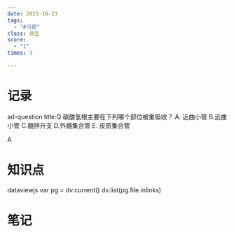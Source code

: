 ```yaml
---
date: 2023-10-23
tags:
  - "#习题"
class: 病生
score:
  - "1"
times: 3

---
```



记录
==
ad-question
title:Q
碳酸氢根主要在下列哪个部位被重吸收？
A. 近曲小管 B.远曲小管 C.髓拌升支
D.外髓集合管 E. 皮质集合管



A


知识点
==
dataviewjs
var pg = dv.current()
dv.list(pg.file.inlinks)


笔记
==